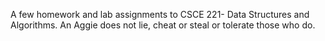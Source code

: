 A few homework and lab assignments to CSCE 221- Data Structures and Algorithms.
An Aggie does not lie, cheat or steal or tolerate those who do.
